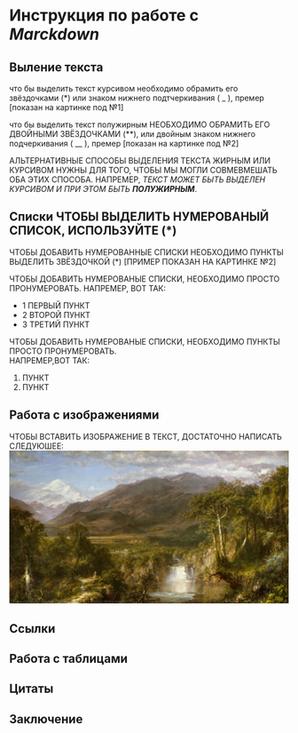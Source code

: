 # Инструкция по работе с *Marckdown*

## Выление текста

что бы выделить текст  курсивом необходимо обрамить его звёздочками (*) или знаком нижнего подтчеркивания 
( _ ), премер  [показан на картинке под №1]

что бы выделить текст полужирным НЕОБХОДИМО ОБРАМИТЬ ЕГО ДВОЙНЫМИ ЗВЁЗДОЧКАМИ (**), или двойным знаком нижнего подчеркивания ( __ ), премер  [показан на картинке под №2]

AЛЬТЕРНАТИВНЫЕ СПОСОБЫ ВЫДЕЛЕНИЯ ТЕКСТА ЖИРНЫМ ИЛИ КУРСИВОМ НУЖНЫ ДЛЯ ТОГО, ЧТОБЫ МЫ МОГЛИ СОВМЕВМЕШАТЬ ОБА ЭТИХ СПОСОБА. НАПРЕМЕР, _ТЕКСТ МОЖЕТ БЫТЬ ВЫДЕЛЕН КУРСИВОМ И ПРИ ЭТОМ БЫТЬ **ПОЛУЖИРНЫМ**_.

## Списки ЧТОБЫ ВЫДЕЛИТЬ НУМЕРОВАНЫЙ СПИСОК, ИСПОЛЬЗУЙТЕ (*)

ЧТОБЫ ДОБАВИТЬ НУМЕРОВАННЫЕ СПИСКИ НЕОБХОДИМО ПУНКТЫ ВЫДЕЛИТЬ ЗВЁЗДОЧКОЙ (*) [ПРИМЕР ПОКАЗАН НА КАРТИНКЕ №2] 

ЧТОБЫ ДОБАВИТЬ НУМЕРОВАНЫЕ СПИСКИ, НЕОБХОДИМО ПРОСТО ПРОНУМЕРОВАТЬ. НАПРЕМЕР, ВОТ ТАК:
* 1 ПЕРВЫЙ ПУНКТ 
* 2 ВТОРОЙ ПУНКТ
* 3 ТРЕТИЙ ПУНКТ

ЧТОБЫ ДОБАВИТЬ НУМЕРОВАНЫЕ СПИСКИ, НЕОБХОДИМО ПУНКТЫ ПРОСТО ПРОНУМЕРОВАТЬ.   
НАПРЕМЕР,ВОТ ТАК:    

1. ПУНКТ  
2. ПУНКТ
## Работа с изображениями 


ЧТОБЫ ВСТАВИТЬ ИЗОБРАЖЕНИЕ В ТЕКСТ, ДОСТАТОЧНО НАПИСАТЬ СЛЕДУЮШЕЕ:               ![НАЗВАНИЕ КАРТИНЫ, frederic edwin.](blec.jpeg)

## Ссылки

## Работа с таблицами 

## Цитаты

## Заключение
